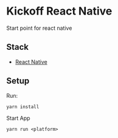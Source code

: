 # Kickoff React Native

Start point for react native

## Stack

- [React Native](https://facebook.github.io/react-native/)

## Setup

Run:

```
yarn install
```

Start App

```
yarn run <platform>
```
